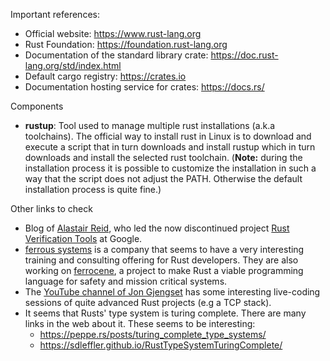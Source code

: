 Important references:

- Official website: <https://www.rust-lang.org>
- Rust Foundation: <https://foundation.rust-lang.org>
- Documentation of the standard library crate: <https://doc.rust-lang.org/std/index.html>
- Default cargo registry: <https://crates.io>
- Documentation hosting service for crates: <https://docs.rs/>

Components

- **rustup**: Tool used to manage multiple rust installations (a.k.a toolchains). The official way to install rust in Linux is to download and execute a script that in turn downloads and install rustup which in turn downloads and install the selected rust toolchain. (**Note:** during the installation process it is possible to customize the installation in such a way that the script does not adjust the PATH. Otherwise the default installation process is quite fine.)

Other links to check

- Blog of [Alastair Reid](https://alastairreid.github.io/), who led the now discontinued project [Rust Verification Tools](https://project-oak.github.io/rust-verification-tools/) at Google.
- [ferrous systems](https://ferrous-systems.com/) is a company that seems to have a very interesting training and consulting offering for Rust developers. They are also working on [ferrocene](https://ferrous-systems.com/ferrocene/), a project to make Rust a viable programming language for safety and mission critical systems.
- The [YouTube channel of Jon Gjengset](https://www.youtube.com/c/JonGjengset) has some interesting live-coding sessions of quite advanced Rust projects (e.g a TCP stack).
- It seems that Rusts' type system is turing complete. There are many links in the web about it. These seems to be interesting:
  - https://peppe.rs/posts/turing_complete_type_systems/
  - https://sdleffler.github.io/RustTypeSystemTuringComplete/
